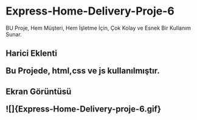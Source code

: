 <h1> Express-Home-Delivery-Proje-6 </h1>

BU Proje, Hem Müşteri, Hem İşletme İçin, Çok Kolay ve Esnek Bir Kullanım Sunar.

<h2>Harici Eklenti</2>

Bu Projede, html,css ve js kullanılmıştır.

<h2> Ekran Görüntüsü </2>

![]{Express-Home-Delivery-proje-6.gif}


